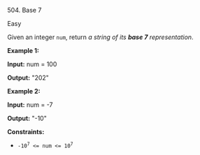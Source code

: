 ﻿504\. Base 7

Easy

Given an integer `num`, return _a string of its **base 7** representation_.

**Example 1:**

**Input:** num = 100

**Output:** "202"

**Example 2:**

**Input:** num = -7

**Output:** "-10"

**Constraints:**

*   <code>-10<sup>7</sup> <= num <= 10<sup>7</sup></code>